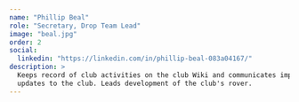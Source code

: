 ```yaml
---
name: "Phillip Beal"
role: "Secretary, Drop Team Lead"
image: "beal.jpg"
order: 2
social:
  linkedin: "https://linkedin.com/in/phillip-beal-083a04167/"
description: >
  Keeps record of club activities on the club Wiki and communicates important
  updates to the club. Leads development of the club's rover.
---
```

